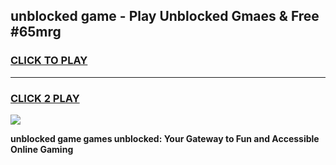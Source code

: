 
## unblocked game - Play Unblocked Gmaes & Free #65mrg
<h3>
<a href="https://premium.freeplayer.one?title=unblocked_game&ref=03M">CLICK TO PLAY</a></h3>
<hr>

<h3>
<a href="https://premium.freeplayer.one?title=unblocked_game&ref=03M">CLICK 2 PLAY</a>
  
</h3>

<a href="https://premium.freeplayer.one?title=unblocked_game&ref=03M"><img src="https://clearcache.store/games.png"></a>


**unblocked game games unblocked: Your Gateway to Fun and Accessible Online Gaming**

